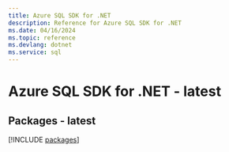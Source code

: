 ```yaml
---
title: Azure SQL SDK for .NET
description: Reference for Azure SQL SDK for .NET
ms.date: 04/16/2024
ms.topic: reference
ms.devlang: dotnet
ms.service: sql
---
```

# Azure SQL SDK for .NET - latest
## Packages - latest
[!INCLUDE [packages](sql-index.md)]